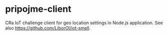 # pripojme-client
CRa IoT challenge client for geo location settings in Node.js application. See also https://github.com/LiborOl/iot-smell.
